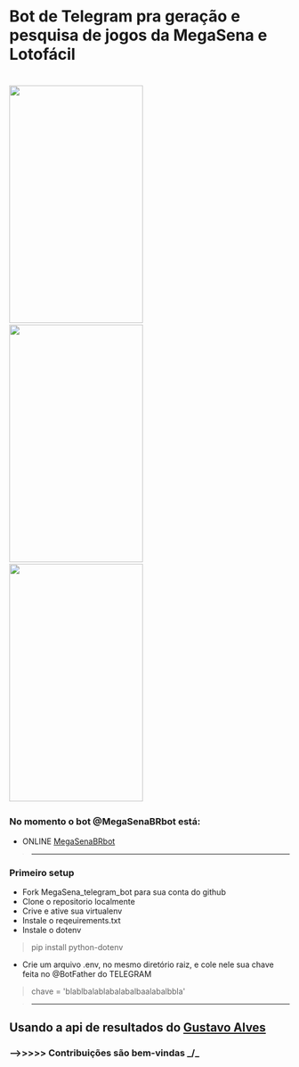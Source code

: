 # Bot de Telegram pra geração e pesquisa de jogos da MegaSena e Lotofácil

#
<img src="https://user-images.githubusercontent.com/67715164/174678303-f9afb8cb-e9b9-4422-861f-d21a78eae858.png" width="240" height="426">&nbsp;&nbsp;&nbsp;&nbsp;&nbsp;&nbsp;&nbsp;&nbsp; <img src="https://user-images.githubusercontent.com/67715164/172794974-efbf7e5d-1600-4e96-b70d-98f99adca269.png" width="240" height="426">&nbsp;&nbsp;&nbsp;&nbsp;&nbsp;&nbsp;&nbsp;&nbsp; <img src="https://user-images.githubusercontent.com/67715164/172795254-2505f277-30bd-4fb4-bbf7-938f8a72ef7e.png" width="240" height="426"> &nbsp;&nbsp;&nbsp;&nbsp;&nbsp;&nbsp;&nbsp;&nbsp; 



### No momento o bot @MegaSenaBRbot está:
- ONLINE  [MegaSenaBRbot](https://t.me/MegaSenaBRbot)



>_____________________________________________________________________________________
### Primeiro setup
- Fork MegaSena_telegram_bot para sua conta do github
- Clone o repositorio localmente
- Crive e ative sua virtualenv
- Instale o reqeuirements.txt
- Instale o dotenv
> pip install python-dotenv
- Crie um arquivo .env, no mesmo diretório raiz, e cole nele sua chave feita no @BotFather do TELEGRAM
> chave = 'blablbalablabalabalbaalabalbbla'




>______________________________________________________________________________________

## Usando a api de resultados do [Gustavo Alves](https://github.com/guto-alves/loterias-api)
### -->>>>> Contribuições são bem-vindas _/\_



